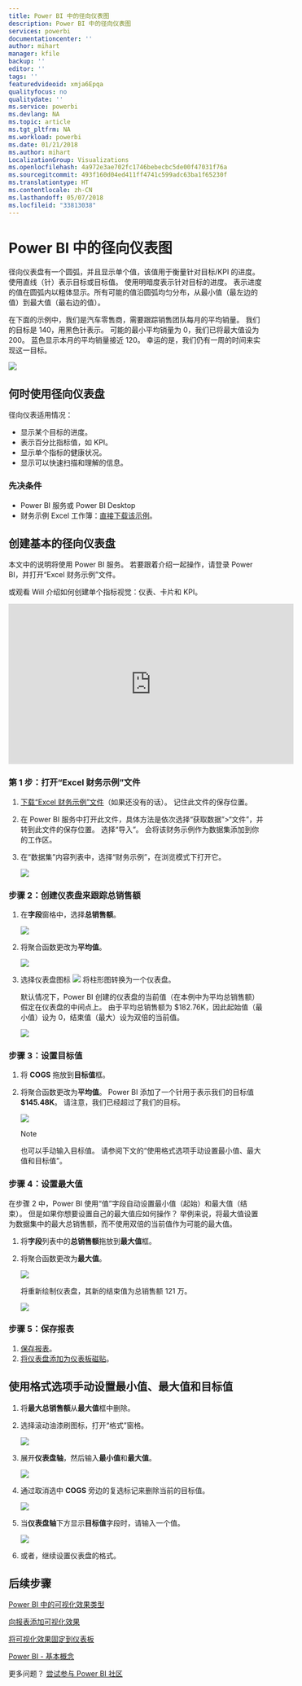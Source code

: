 ```yaml
---
title: Power BI 中的径向仪表图
description: Power BI 中的径向仪表图
services: powerbi
documentationcenter: ''
author: mihart
manager: kfile
backup: ''
editor: ''
tags: ''
featuredvideoid: xmja6Epqa
qualityfocus: no
qualitydate: ''
ms.service: powerbi
ms.devlang: NA
ms.topic: article
ms.tgt_pltfrm: NA
ms.workload: powerbi
ms.date: 01/21/2018
ms.author: mihart
LocalizationGroup: Visualizations
ms.openlocfilehash: 4a972e3ae702fc1746bebecbc5de00f47031f76a
ms.sourcegitcommit: 493f160d04ed411ff4741c599adc63ba1f65230f
ms.translationtype: HT
ms.contentlocale: zh-CN
ms.lasthandoff: 05/07/2018
ms.locfileid: "33813038"
---
```

# <a name="radial-gauge-charts-in-power-bi"></a>Power BI 中的径向仪表图
径向仪表盘有一个圆弧，并且显示单个值，该值用于衡量针对目标/KPI 的进度。  使用直线（针）表示目标或目标值。 使用明暗度表示针对目标的进度。  表示进度的值在圆弧内以粗体显示。所有可能的值沿圆弧均匀分布，从最小值（最左边的值）到最大值（最右边的值）。

在下面的示例中，我们是汽车零售商，需要跟踪销售团队每月的平均销量。 我们的目标是 140，用黑色针表示。  可能的最小平均销量为 0，我们已将最大值设为 200。  蓝色显示本月的平均销量接近 120。 幸运的是，我们仍有一周的时间来实现这一目标。

![](media/power-bi-visualization-radial-gauge-charts/gauge_m.png)

## <a name="when-to-use-a-radial-gauge"></a>何时使用径向仪表盘
径向仪表适用情况：

* 显示某个目标的进度。
* 表示百分比指标值，如 KPI。
* 显示单个指标的健康状况。
* 显示可以快速扫描和理解的信息。

### <a name="prerequisites"></a>先决条件
 - Power BI 服务或 Power BI Desktop
 - 财务示例 Excel 工作簿：[直接下载该示例](http://go.microsoft.com/fwlink/?LinkID=521962)。

## <a name="create-a-basic-radial-gauge"></a>创建基本的径向仪表盘
本文中的说明将使用 Power BI 服务。 若要跟着介绍一起操作，请登录 Power BI，并打开“Excel 财务示例”文件。  

或观看 Will 介绍如何创建单个指标视觉：仪表、卡片和 KPI。

<iframe width="560" height="315" src="https://www.youtube.com/embed/xmja6EpqaO0?list=PL1N57mwBHtN0JFoKSR0n-tBkUJHeMP2cP" frameborder="0" allowfullscreen></iframe>

### <a name="step-1-open-the-financial-sample-excel-file"></a>第 1 步：打开“Excel 财务示例”文件
1. [下载“Excel 财务示例”文件](sample-financial-download.md)（如果还没有的话）。 记住此文件的保存位置。

2. 在 Power BI 服务中打开此文件，具体方法是依次选择“获取数据”\>“文件”，并转到此文件的保存位置。 选择“导入”。 会将该财务示例作为数据集添加到你的工作区。

3. 在“数据集”内容列表中，选择“财务示例”，在浏览模式下打开它。

    ![](media/power-bi-visualization-radial-gauge-charts/power-bi-dataset.png)

### <a name="step-2-create-a-gauge-to-track-gross-sales"></a>步骤 2：创建仪表盘来跟踪总销售额
1. 在**字段**窗格中，选择**总销售额**。
   
   ![](media/power-bi-visualization-radial-gauge-charts/grosssalesvalue_new.png)
2. 将聚合函数更改为**平均值**。
   
   ![](media/power-bi-visualization-radial-gauge-charts/changetoaverage_new.png)
3. 选择仪表盘图标 ![](media/power-bi-visualization-radial-gauge-charts/gaugeicon_new.png) 将柱形图转换为一个仪表盘。
   
   默认情况下，Power BI 创建的仪表盘的当前值（在本例中为平均总销售额）假定在仪表盘的中间点上。 由于平均总销售额为 $182.76K，因此起始值（最小值）设为 0，结束值（最大）设为双倍的当前值。
   
   ![](media/power-bi-visualization-radial-gauge-charts/gauge_no_target.png)

### <a name="step-3-set-a-target-value"></a>步骤 3：设置目标值
1. 将 **COGS** 拖放到**目标值**框。
2. 将聚合函数更改为**平均值**。
   Power BI 添加了一个针用于表示我们的目标值 **$145.48K**。 请注意，我们已经超过了我们的目标。
   
   ![](media/power-bi-visualization-radial-gauge-charts/gaugeinprogress_new.png)
   
   > [!NOTE]
   > 也可以手动输入目标值。  请参阅下文的“使用格式选项手动设置最小值、最大值和目标值”。
   > 
   > 

### <a name="step-4-set-a-maximum-value"></a>步骤 4：设置最大值
在步骤 2 中，Power BI 使用“值”字段自动设置最小值（起始）和最大值（结束）。  但是如果你想要设置自己的最大值应如何操作？  举例来说，将最大值设置为数据集中的最大总销售额，而不使用双倍的当前值作为可能的最大值。 

1. 将**字段**列表中的**总销售额**拖放到**最大值**框。
2. 将聚合函数更改为**最大值**。
   
   ![](media/power-bi-visualization-radial-gauge-charts/setmaximum_new.png)
   
   将重新绘制仪表盘，其新的结束值为总销售额 121 万。
   
   ![](media/power-bi-visualization-radial-gauge-charts/power-bi-final-gauge.png)

### <a name="step-5-save-your-report"></a>步骤 5：保存报表
1. [保存报表](service-report-save.md)。
2. [将仪表盘添加为仪表板磁贴](service-dashboard-tiles.md)。 

## <a name="use-formatting-options-to-manually-set-minimum-maximum-and-target-values"></a>使用格式选项手动设置最小值、最大值和目标值
1. 将**最大总销售额**从**最大值**框中删除。
2. 选择滚动油漆刷图标，打开“格式”窗格。
   
   ![](media/power-bi-visualization-radial-gauge-charts/power-bi-roller.png)
3. 展开**仪表盘轴**，然后输入**最小值**和**最大值**。
   
    ![](media/power-bi-visualization-radial-gauge-charts/power-bi-gauge-axis.png)
4. 通过取消选中 **COGS** 旁边的复选标记来删除当前的目标值。
   
    ![](media/power-bi-visualization-radial-gauge-charts/pbi_remove_target.png)
5. 当**仪表盘轴**下方显示**目标值**字段时，请输入一个值。
   
    ![](media/power-bi-visualization-radial-gauge-charts/power-bi-gauge-target.png)
6. 或者，继续设置仪表盘的格式。

## <a name="next-steps"></a>后续步骤
[Power BI 中的可视化效果类型](power-bi-visualization-types-for-reports-and-q-and-a.md)

[向报表添加可视化效果](power-bi-report-add-visualizations-i.md)

[将可视化效果固定到仪表板](service-dashboard-pin-tile-from-report.md)

[Power BI - 基本概念](service-basic-concepts.md)

更多问题？ [尝试参与 Power BI 社区](http://community.powerbi.com/)

